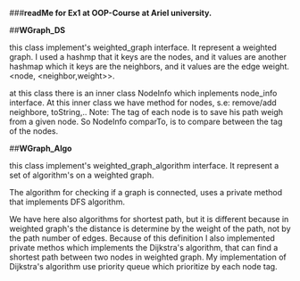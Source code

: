 ﻿
###**readMe for Ex1 at OOP-Course at Ariel university.**

##**WGraph_DS**

this class implement's weighted_graph interface.
It represent a weighted graph. 
I used a hashmp that it keys are the nodes, and it values are another hashmap which it keys are the neighbors, and it values are the edge weight.<node, <neighbor,weight>>.

at this class there is an inner class NodeInfo which inplements node_info interface. 
At this inner class we have method for nodes, s.e: remove/add neighbore, toString,..
Note: The tag of each node is to save his path weigh from a given node. So NodeInfo comparTo, is to compare between the tag of the nodes.

##**WGraph_Algo**

this class implement's weighted_graph_algorithm interface.
It represent a set of algorithm's on a weighted graph.

The algorithm for checking if a graph is connected, uses a private method that implements DFS algorithm.

We have here also algorithms for shortest path, but it is different because in weighted graph's the distance is determine by the weight of the path, not by the path number of edges.
Because of this definition I also implemented private methos which implements the Dijkstra's algorithm, that can find a shortest path between two nodes in weighted graph.
My implementation of Dijkstra's algorithm use priority queue which prioritize by each node tag.
